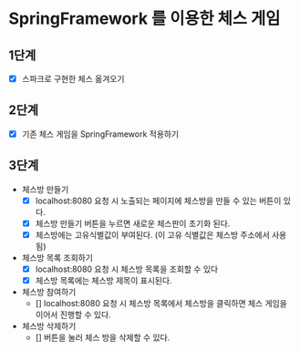 # SpringFramework 를 이용한 체스 게임

## 1단계
- [x] 스파크로 구현한 체스 옮겨오기

## 2단계
- [x] 기존 체스 게임을 SpringFramework 적용하기

## 3단계

- 체스방 만들기
  - [x] localhost:8080 요청 시 노출되는 페이지에 체스방을 만들 수 있는 버튼이 있다. 
  - [x] 체스방 만들기 버튼을 누르면 새로운 체스판이 초기화 된다.
  - [x] 체스방에는 고유식별값이 부여된다. (이 고유 식별값은 체스방 주소에서 사용 됨)
- 체스방 목록 조회하기
  - [x] localhost:8080 요청 시 체스방 목록을 조회할 수 있다
  - [x] 체스방 목록에는 체스방 제목이 표시된다.
- 체스방 참여하기
  - [] localhost:8080 요청 시 체스방 목록에서 체스방을 클릭하면 체스 게임을 이어서 진행할 수 있다.
- 체스방 삭제하기
  - [] 버튼을 눌러 체스 방을 삭제할 수 있다.